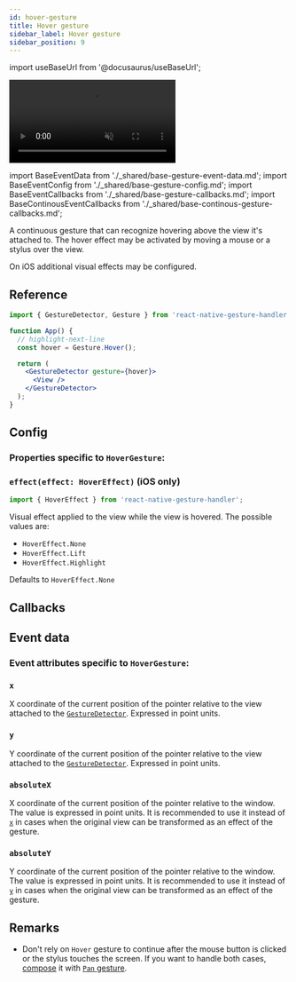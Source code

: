 ```yaml
---
id: hover-gesture
title: Hover gesture
sidebar_label: Hover gesture
sidebar_position: 9
---
```


import useBaseUrl from '@docusaurus/useBaseUrl';

<div style={{ display: 'flex', margin: '16px 0', justifyContent: 'center' }}>
  <video playsInline autoPlay muted loop style={{maxWidth: 375}}>
    <source src={useBaseUrl("/video/hover.mp4")} type="video/mp4"/>
  </video>
</div>

import BaseEventData from './\_shared/base-gesture-event-data.md';
import BaseEventConfig from './\_shared/base-gesture-config.md';
import BaseEventCallbacks from './\_shared/base-gesture-callbacks.md';
import BaseContinousEventCallbacks from './\_shared/base-continous-gesture-callbacks.md';

A continuous gesture that can recognize hovering above the view it's attached to. The hover effect may be activated by moving a mouse or a stylus over the view.

On iOS additional visual effects may be configured.

## Reference

```jsx
import { GestureDetector, Gesture } from 'react-native-gesture-handler';

function App() {
  // highlight-next-line
  const hover = Gesture.Hover();

  return (
    <GestureDetector gesture={hover}>
      <View />
    </GestureDetector>
  );
}
```

## Config

### Properties specific to `HoverGesture`:

### `effect(effect: HoverEffect)` (iOS only)

```js
import { HoverEffect } from 'react-native-gesture-handler';
```

Visual effect applied to the view while the view is hovered. The possible values are:

- `HoverEffect.None`
- `HoverEffect.Lift`
- `HoverEffect.Highlight`

Defaults to `HoverEffect.None`

<BaseEventConfig />

## Callbacks

<BaseEventCallbacks />
<BaseContinousEventCallbacks />

## Event data

### Event attributes specific to `HoverGesture`:

### `x`

X coordinate of the current position of the pointer relative to the view attached to the [`GestureDetector`](/docs/gestures/gesture-detector). Expressed in point units.

### `y`

Y coordinate of the current position of the pointer relative to the view attached to the [`GestureDetector`](/docs/gestures/gesture-detector). Expressed in point units.

### `absoluteX`

X coordinate of the current position of the pointer relative to the window. The value is expressed in point units. It is recommended to use it instead of [`x`](#x) in cases when the original view can be transformed as an effect of the gesture.

### `absoluteY`

Y coordinate of the current position of the pointer relative to the window. The value is expressed in point units. It is recommended to use it instead of [`y`](#y) in cases when the original view can be transformed as an effect of the gesture.

<BaseEventData />

## Remarks

- Don't rely on `Hover` gesture to continue after the mouse button is clicked or the stylus touches the screen. If you want to handle both cases, [compose](/docs/fundamentals/gesture-composition) it with [`Pan` gesture](/docs/gestures/pan-gesture).
